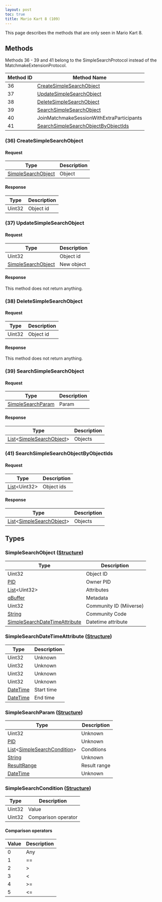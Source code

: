 ```yaml
---
layout: post
toc: true
title: Mario Kart 8 (109)
---
```


This page describes the methods that are only seen in Mario Kart 8.

## Methods

Methods 36 - 39 and 41 belong to the SimpleSearchProtocol instead of the MatchmakeExtensionProtocol.

| Method ID | Method Name                                                                    |
| --------- | ------------------------------------------------------------------------------ |
| 36        | [CreateSimpleSearchObject](#36-createsimplesearchobject)                       |
| 37        | [UpdateSimpleSearchObject](#37-updatesimplesearchobject)                       |
| 38        | [DeleteSimpleSearchObject](#38-deletesimplesearchobject)                       |
| 39        | [SearchSimpleSearchObject](#39-searchsimplesearchobject)                       |
| 40        | JoinMatchmakeSessionWithExtraParticipants                                      |
| 41        | [SearchSimpleSearchObjectByObjectIds](#41-searchsimplesearchobjectbyobjectids) |

### (36) CreateSimpleSearchObject
#### Request

| Type                 | Description |
| -------------------- | ----------- |
| [SimpleSearchObject] | Object      |

#### Response

| Type   | Description |
| ------ | ----------- |
| Uint32 | Object id   |

### (37) UpdateSimpleSearchObject
#### Request

| Type                 | Description |
| -------------------- | ----------- |
| Uint32               | Object id   |
| [SimpleSearchObject] | New object  |

#### Response
This method does not return anything.

### (38) DeleteSimpleSearchObject
#### Request

| Type   | Description |
| ------ | ----------- |
| Uint32 | Object id   |

#### Response
This method does not return anything.

### (39) SearchSimpleSearchObject
#### Request

| Type                | Description |
| ------------------- | ----------- |
| [SimpleSearchParam] | Param       |

#### Response

| Type                               | Description |
| ---------------------------------- | ----------- |
| [List]&lt;[SimpleSearchObject]&gt; | Objects     |

### (41) SearchSimpleSearchObjectByObjectIds
#### Request

| Type                 | Description |
| -------------------- | ----------- |
| [List]&lt;Uint32&gt; | Object ids  |

#### Response

| Type                               | Description |
| ---------------------------------- | ----------- |
| [List]&lt;[SimpleSearchObject]&gt; | Objects     |

## Types
### SimpleSearchObject ([Structure])

| Type                            | Description             |
| ------------------------------- | ----------------------- |
| Uint32                          | Object ID               |
| [PID]                           | Owner PID               |
| [List]&lt;Uint32&gt;            | Attributes              |
| [qBuffer]                       | Metadata                |
| Uint32                          | Community ID (Miiverse) |
| [String]                        | Community Code          |
| [SimpleSearchDateTimeAttribute] | Datetime attribute      |

### SimpleSearchDateTimeAttribute ([Structure])

| Type       | Description |
| ---------- | ----------- |
| Uint32     | Unknown     |
| Uint32     | Unknown     |
| Uint32     | Unknown     |
| Uint32     | Unknown     |
| [DateTime] | Start time  |
| [DateTime] | End time    |

### SimpleSearchParam ([Structure])

| Type                                  | Description  |
| ------------------------------------- | ------------ |
| Uint32                                | Unknown      |
| [PID]                                 | Unknown      |
| [List]&lt;[SimpleSearchCondition]&gt; | Conditions   |
| [String]                              | Unknown      |
| [ResultRange]                         | Result range |
| [DateTime]                            | Unknown      |

### SimpleSearchCondition ([Structure])

| Type   | Description         |
| ------ | ------------------- |
| Uint32 | Value               |
| Uint32 | Comparison operator |

#### Comparison operators

| Value | Description |
| ----- | ----------- |
| 0     | Any |
| 1     | == |
| 2     | > |
| 3     | < |
| 4     | >= |
| 5     | <= |

[String]: /docs/nex/types#string
[Data]: /docs/nex/types#anydataholder
[List]: /docs/nex/types#list
[DateTime]: /docs/nex/types#datetime
[Buffer]: /docs/nex/types#buffer
[qBuffer]: /docs/nex/types#qbuffer
[PID]: /docs/nex/types#pid
[Structure]: /docs/nex/types#structure
[ResultRange]: /docs/nex/types#resultrange-structure

[SimpleSearchObject]: #simplesearchobject-structure
[SimpleSearchDateTimeAttribute]: #simplesearchdatetimeattribute-structure
[SimpleSearchParam]: #simplesearchparam-structure
[SimpleSearchCondition]: #simplesearchcondition-structure
